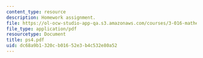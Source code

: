 ```yaml
---
content_type: resource
description: Homework assignment.
file: https://ol-ocw-studio-app-qa.s3.amazonaws.com/courses/3-016-mathematics-for-materials-scientists-and-engineers-fall-2005/dc68a9b1320cb01652e3b4c532e80a52_ps4.pdf
file_type: application/pdf
resourcetype: Document
title: ps4.pdf
uid: dc68a9b1-320c-b016-52e3-b4c532e80a52
---
```

